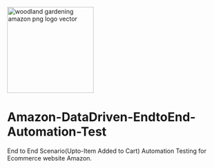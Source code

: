 <a href="#" title="Image from freepnglogos.com"><img src="https://www.freepnglogos.com/uploads/amazon-png-logo-vector/woodland-gardening-amazon-png-logo-vector-8.png" width="200" alt="woodland gardening amazon png logo vector" /></a>
# Amazon-DataDriven-EndtoEnd-Automation-Test
End to End Scenario(Upto-Item Added to Cart) Automation Testing for Ecommerce website Amazon.
